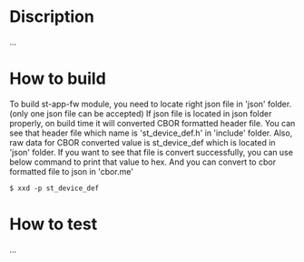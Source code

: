 # Discription
...

# How to build

To build st-app-fw module, you need to locate right json file in 'json' folder. (only one json file can be accepted)
If json file is located in json folder properly, on build time it will converted CBOR formatted header file.
You can see that header file which name is 'st_device_def.h' in 'include' folder.
Also, raw data for CBOR converted value is st_device_def which is located in 'json' folder.
If you want to see that file is convert successfully, you can use below command to print that
value to hex. And you can convert to cbor formatted file to json in 'cbor.me'

    $ xxd -p st_device_def

# How to test
...